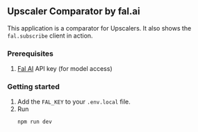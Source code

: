 ## Upscaler Comparator by fal.ai

This application is a comparator for Upscalers. It also shows the `fal.subscribe` client in action.

### Prerequisites

1. [Fal AI](https://fal.ai/) API key (for model access)

### Getting started

1. Add the `FAL_KEY` to your `.env.local` file.
2. Run
   ```sh
   npm run dev
   ```

